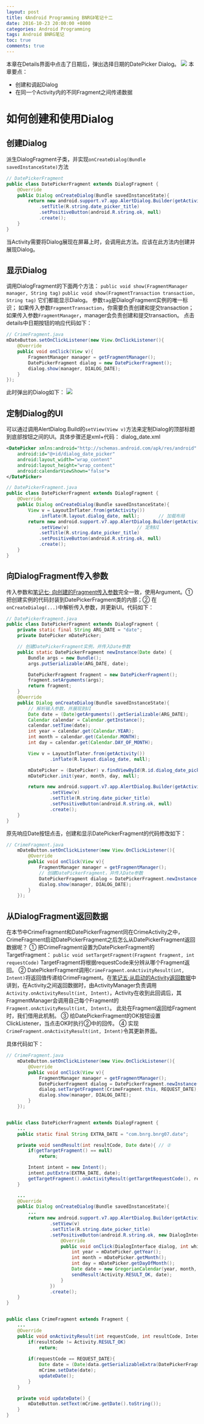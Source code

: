 ```yaml
---
layout: post
title: 《Android Programming BNRG》笔记十二
date: 2016-10-23 20:00:00 +0800
categories: Android Programming
tags: Android BNRG笔记
toc: true
comments: true
---
```

本章在Details界面中点击了日期后，弹出选择日期的DatePicker Dialog。
![](1023AndroidProgrammingBNRG12/img02.png)
本章要点：
- 创建和调起Dialog
- 在同一个Activity内的不同Fragment之间传递数据
<!-- more -->

# 如何创建和使用Dialog
## 创建Dialog
派生DialogFragment子类，并实现`onCreateDialog(Bundle savedInstanceState)`方法
``` java
// DatePickerFragment
public class DatePickerFragment extends DialogFragment {
    @Override
    public Dialog onCreateDialog(Bundle savedInstanceState){
        return new android.support.v7.app.AlertDialog.Builder(getActivity())
            .setTitle(R.string.date_picker_title)
            .setPositiveButton(android.R.string.ok, null)
            .create();
    }
}
```
当Activity需要将Dialog展现在屏幕上时，会调用此方法。应该在此方法内创建并展现Dialog。

## 显示Dialog
调用DialogFragment的下面两个方法：
`public void show(FragmentManager manager, String tag)`
`public void show(FragmentTransaction transaction, String tag)`
它们都能显示Dialog。
参数`tag`是DialogFragment实例的唯一标识；
如果传入参数`FragmentTransaction`，你需要负责创建和提交transaction；
如果传入参数`FragmentManager`，manager会负责创建和提交transaction。
点击details中日期按钮的响应代码如下：
``` java
// CrimeFragment.java
mDateButton.setOnClickListener(new View.OnClickListener(){
    @Override
    public void onClick(View v){
        FragmentManager manager = getFragmentManager();
        DatePickerFragment dialog = new DatePickerFragment();
        dialog.show(manager, DIALOG_DATE);
    }
});
```
此时弹出的Dialog如下：
![](1023AndroidProgrammingBNRG12/img01.png)

## 定制Dialog的UI
可以通过调用AlertDialog.Build的`setView(View v)`方法来定制Dialog的顶部标题到底部按钮之间的UI。具体步骤还是xml+代码：
dialog_date.xml
``` xml
<DatePicker xmlns:android="http://schemas.android.com/apk/res/android"
    android:id="@+id/dialog_date_picker"
    android:layout_width="wrap_content"
    android:layout_height="wrap_content"
    android:calendarViewShown="false">
</DatePicker>
```

``` java
// DatePickerFragment.java
public class DatePickerFragment extends DialogFragment {
    @Override
    public Dialog onCreateDialog(Bundle savedInstanceState){
        View v = LayoutInflater.from(getActivity()) 
            .inflate(R.layout.dialog_date, null);		// 加载布局
        return new android.support.v7.app.AlertDialog.Builder(getActivity())
            .setView(v)							// 定制UI
            .setTitle(R.string.date_picker_title)
            .setPositiveButton(android.R.string.ok, null)
            .create();
    }
}
```

## 向DialogFragment传入参数
传入参数和[笔记七· 向创建的Fragment传入参数](http://localhost:4000/2016/10/18/2017/1018AndroidProgrammingBNRG07/#向创建的Fragment传入参数)完全一致，使用Argument。① 把创建实例的代码封装到DatePickerFragment类的内部；② 在`onCreateDialog(...)`中解析传入参数，并更新UI。代码如下：
``` java
// DatePickerFragment.java
public class DatePickerFragment extends DialogFragment {
    private static final String ARG_DATE = "date";
    private DatePicker mDatePicker;

    // 创建DatePickerFragment实例，并传入Date参数
    public static DatePickerFragment newInstance(Date date) {
        Bundle args = new Bundle();
        args.putSerializable(ARG_DATE, date);

        DatePickerFragment fragment = new DatePickerFragment();
        fragment.setArguments(args);
        return fragment;
    }
    @Override
    public Dialog onCreateDialog(Bundle savedInstanceState){
        // 解析输入参数，并展现到UI
        Date date = (Date)getArguments().getSerializable(ARG_DATE);
        Calendar calendar = Calendar.getInstance();
        calendar.setTime(date);
        int year = calendar.get(Calendar.YEAR);
        int month = calendar.get(Calendar.MONTH);
        int day = calendar.get(Calendar.DAY_OF_MONTH);

        View v = LayoutInflater.from(getActivity())
                .inflate(R.layout.dialog_date, null);

        mDatePicker = (DatePicker) v.findViewById(R.id.dialog_date_picker);
        mDatePicker.init(year, month, day, null);

        return new android.support.v7.app.AlertDialog.Builder(getActivity())
                .setView(v)
                .setTitle(R.string.date_picker_title)
                .setPositiveButton(android.R.string.ok, null)
                .create();
    }
}
```
原先响应Date按钮点击，创建和显示DatePickerFragment的代码修改如下：
``` java
// CrimeFragment.java
    mDateButton.setOnClickListener(new View.OnClickListener(){
        @Override
        public void onClick(View v){
            FragmentManager manager = getFragmentManager();
            // 创建DatePickerFragment，并传入Date参数
            DatePickerFragment dialog = DatePickerFragment.newInstance(mCrime.getDate());
            dialog.show(manager, DIALOG_DATE);
        }
    });
```

## 从DialogFragment返回数据
在本节中CrimeFragment和DatePickerFragment同在CrimeActivity之中，CrimeFragment启动DatePickerFragment之后怎么从DatePickerFragment返回数据呢？
① 把CrimeFragment设置为DatePickerFragment的TargetFragment：
`public void setTargetFragment(Fragment fragment, int requestCode)`
TargetFragment将根据requestCode来分辨从哪个Fragment返回。
② DatePickerFragment调用`CrimeFragment.onActivityResult(int, Intent)`将返回值传递给CrimeFragment。在[笔记五·从启动的Activity返回数据](http://localhost:4000/2016/10/16/2017/1016AndroidProgrammingBNRG05/#从启动的Activity返回数据)中讲到，在Activity之间返回数据时，由ActivityManager负责调用`Activity.onActivityResult(int, Intent)`，Activity在收到此回调后，其FragmentManager会调用自己每个Fragment的`Fragment.onActivityResult(int, Intent)`。
此处在Fragment返回给Fragment时，我们借用此机制。
③ 给DatePickerFragment的OK按钮设置ClickListener，当点击OK时执行②中的回传。
④ 实现`CrimeFragment.onActivityResult(int, Intent)`令其更新界面。

具体代码如下：
``` java
// CrimeFragment.java
    mDateButton.setOnClickListener(new View.OnClickListener(){
        @Override
        public void onClick(View v){
            FragmentManager manager = getFragmentManager();
            DatePickerFragment dialog = DatePickerFragment.newInstance(mCrime.getDate());
            dialog.setTargetFragment(CrimeFragment.this, REQUEST_DATE); // ①
            dialog.show(manager, DIALOG_DATE);
        }
    });
```

``` java

public class DatePickerFragment extends DialogFragment {
    ...
    public static final String EXTRA_DATE = "com.bnrg.bnrg07.date";

    private void sendResult(int resultCode, Date date){ // ②
        if(getTargetFragment() == null)
            return;

        Intent intent = new Intent();
        intent.putExtra(EXTRA_DATE, date);
        getTargetFragment().onActivityResult(getTargetRequestCode(), resultCode, intent);
    }

    ...
    @Override
    public Dialog onCreateDialog(Bundle savedInstanceState){
        ...
        return new android.support.v7.app.AlertDialog.Builder(getActivity())
                .setView(v)
                .setTitle(R.string.date_picker_title)
                .setPositiveButton(android.R.string.ok, new DialogInterface.OnClickListener(){
                    @Override
                    public void onClick(DialogInterface dialog, int which){ // ③
                        int year = mDatePicker.getYear();
                        int month = mDatePicker.getMonth();
                        int day = mDatePicker.getDayOfMonth();
                        Date date = new GregorianCalendar(year, month, day).getTime();
                        sendResult(Activity.RESULT_OK, date);
                    }
                })
                .create();
    }
}
```

``` java

public class CrimeFragment extends Fragment {
    ...
    @Override
    public void onActivityResult(int requestCode, int resultCode, Intent data){ // ④
        if(resultCode != Activity.RESULT_OK)
            return;
        
        if(requestCode == REQUEST_DATE){
            Date date = (Date)data.getSerializableExtra(DatePickerFragment.EXTRA_DATE);
            mCrime.setDate(date);
            updateDate();
        }
    }

    private void updateDate() {
        mDateButton.setText(mCrime.getDate().toString());
    }
}
```
